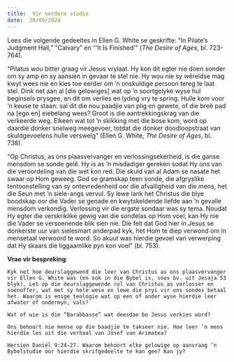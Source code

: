 ```yaml
---
title:  Vir verdere studie
date:  20/09/2024
---
```


Lees die volgende gedeeltes in Ellen G. White se geskrifte: “In Pilate’s Judgment Hall,” “Calvary” en “‘It Is Finished’” (_The Desire of Ages_, bl. 723-764).

“Pilatus wou bitter graag vir Jesus vrylaat. Hy kon dit egter nie doen sonder om sy amp en sy aansien in gevaar te stel nie. Hy wou nie sy wêreldse mag kwyt wees nie en kies toe eerder om ’n onskuldige persoon tereg te laat stel. Dink net aan al [die gelowiges] wat op ’n soortgelyke wyse hul beginsels prysgee, en dit om verlies en lyding vry te spring. Hulle kom voor ’n keuse te staan: sal dit die nou paadjie van plig en gewete, of die breë pad na [ego en] eiebelang wees? Groot is die aantrekkingskrag van die verkeerde weg. Elkeen wat tot ’n skikking met die bose kom, word op daardie donker snelweg meegevoer, totdat die donker doodloopstraat van skuldgevoelens hulle verswelg” (Ellen G. White, _The Desire of Ages_, bl. 738).

“Op Christus, as ons plaasvervanger en verlossingsekerheid, is die ganse mensdom se sonde gelê. Hy is as ’n misdadiger gereken sodat Hy ons van die veroordeling van die wet kon red. Die skuld van al Adam se nasate het swaar op Hom geweeg. God se gramskap teen sonde, die afgryslike tentoonstelling van sy ontevredenheid oor die afvalligheid van die mens, het die Seun met ’n siele-angs vervul. Sy lewe lank het Christus die blye boodskap oor die Vader se genade en kwytskeldende liefde aan ’n gevalle mensdom verkondig. Verlossing vir die ergste sondaar was sy tema. Noudat Hy egter die verskriklike gewig van die sondelas op Hom voel, kan Hy nie die Vader se versoenende blik sien nie. Die feit dat God hier in Jesus se donkerste uur van sielesmart anderpad kyk, het Hom te diep verwond om in mensetaal verwoord te word. So akuut was hierdie gevoel van verwerping dat Hy skaars die liggaamlike pyn kon voel” (bl. 753).

**Vrae vir bespreking**:

`Kyk net hoe deurslaggewend die leer van Christus as ons plaasvervanger vir Ellen G. White was (en ook in die Bybel is, soos bv. uit Jesaja 53 blyk). Let op die deurslaggewende rol van Christus as verlosser en soenoffer, wat met sy hele wese en lewe die prys vir ons sondes betaal het. Waarom is enige teologie wat op een of ander wyse hierdie leer afwater of ondermyn, vals?`

`Wat of wie is die “Barabbasse” wat deesdae bo Jesus verkies word?`

`Ons behoort nie mense op die baadjie te takseer nie. Hoe leer ’n mens hierdie les uit die verhaal van Josef van Arimatea?`

`Hersien Daniël 9:24-27. Waarom behoort elke gelowige op aanvraag ’n Bybelstudie oor hierdie skrifgedeelte te kan gee? Kan jy?`